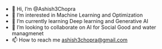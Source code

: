 - 👋 Hi, I’m @Ashish3Chopra
- 👀 I’m interested in Machine Learning and Optimization
- 🌱 I’m currently learning Deep learning and Generative AI
- 💞️ I’m looking to collaborate on AI for Social Good and water managmenet
- 📫 How to reach me ashish3chopra@gmail.com

<!---
Ashish3Chopra/Ashish3Chopra is a ✨ special ✨ repository because its `README.md` (this file) appears on your GitHub profile.
You can click the Preview link to take a look at your changes.
--->
